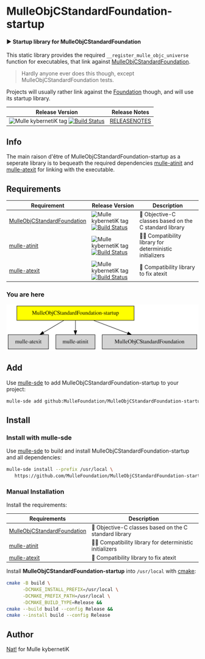 # MulleObjCStandardFoundation-startup

#### ▶️ Startup library for MulleObjCStandardFoundation

This static library provides the required `__register_mulle_objc_universe`
function for executables, that link against
[MulleObjCStandardFoundation](//github.com/MulleFoundation/MulleObjCStandardFoundation).

> Hardly anyone ever does this though, except MulleObjCStandardFoundation tests.

Projects will usually rather link against the
[Foundation](//github.com/MulleFoundation/Foundation) though, and will use
its startup library.

| Release Version                                       | Release Notes
|-------------------------------------------------------|--------------
| ![Mulle kybernetiK tag](https://img.shields.io/github/tag//MulleObjCStandardFoundation-startup.svg?branch=release) [![Build Status](https://github.com//MulleObjCStandardFoundation-startup/workflows/CI/badge.svg?branch=release)](//github.com//MulleObjCStandardFoundation-startup/actions)| [RELEASENOTES](RELEASENOTES.md) |




## Info

The main raison d'être of MulleObjCStandardFoundation-startup as a
seperate library is to bequeath the required dependencies
[mulle-atinit](//github.com/mulle-core/mulle-atinit) and
[mulle-atexit](//github.com/mulle-core/mulle-atexit) for linking with the
executable.




## Requirements

|   Requirement         | Release Version  | Description
|-----------------------|------------------|---------------
| [MulleObjCStandardFoundation](https://github.com/MulleFoundation/MulleObjCStandardFoundation) | ![Mulle kybernetiK tag](https://img.shields.io/github/tag//.svg) [![Build Status](https://github.com///workflows/CI/badge.svg?branch=release)](https://github.com///actions/workflows/mulle-sde-ci.yml) | 🚤 Objective-C classes based on the C standard library
| [mulle-atinit](https://github.com/mulle-core/mulle-atinit) | ![Mulle kybernetiK tag](https://img.shields.io/github/tag//.svg) [![Build Status](https://github.com///workflows/CI/badge.svg?branch=release)](https://github.com///actions/workflows/mulle-sde-ci.yml) | 🤱🏼 Compatibility library for deterministic initializers
| [mulle-atexit](https://github.com/mulle-core/mulle-atexit) | ![Mulle kybernetiK tag](https://img.shields.io/github/tag//.svg) [![Build Status](https://github.com///workflows/CI/badge.svg?branch=release)](https://github.com///actions/workflows/mulle-sde-ci.yml) | 👼 Compatibility library to fix atexit

### You are here

![Overview](overview.dot.svg)

## Add

Use [mulle-sde](//github.com/mulle-sde) to add MulleObjCStandardFoundation-startup to your project:

``` sh
mulle-sde add github:MulleFoundation/MulleObjCStandardFoundation-startup
```

## Install

### Install with mulle-sde

Use [mulle-sde](//github.com/mulle-sde) to build and install MulleObjCStandardFoundation-startup and all dependencies:

``` sh
mulle-sde install --prefix /usr/local \
   https://github.com/MulleFoundation/MulleObjCStandardFoundation-startup/archive/latest.tar.gz
```

### Manual Installation

Install the requirements:

| Requirements                                 | Description
|----------------------------------------------|-----------------------
| [MulleObjCStandardFoundation](https://github.com/MulleFoundation/MulleObjCStandardFoundation)             | 🚤 Objective-C classes based on the C standard library
| [mulle-atinit](https://github.com/mulle-core/mulle-atinit)             | 🤱🏼 Compatibility library for deterministic initializers
| [mulle-atexit](https://github.com/mulle-core/mulle-atexit)             | 👼 Compatibility library to fix atexit

Install **MulleObjCStandardFoundation-startup** into `/usr/local` with [cmake](https://cmake.org):

``` sh
cmake -B build \
      -DCMAKE_INSTALL_PREFIX=/usr/local \
      -DCMAKE_PREFIX_PATH=/usr/local \
      -DCMAKE_BUILD_TYPE=Release &&
cmake --build build --config Release &&
cmake --install build --config Release
```

## Author

[Nat!](https://mulle-kybernetik.com/weblog) for Mulle kybernetiK


